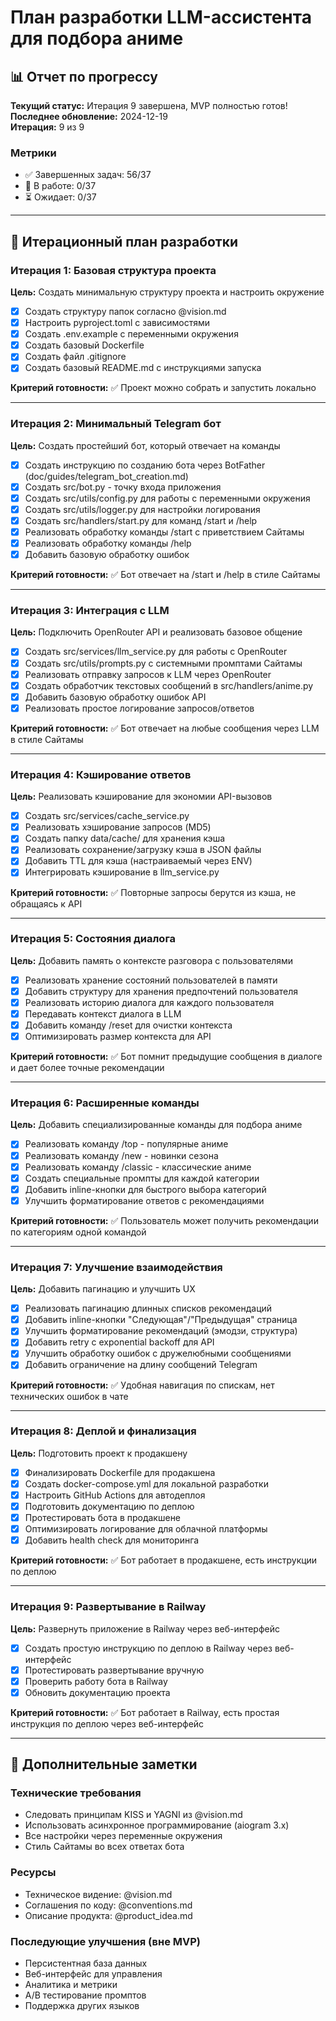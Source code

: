 # План разработки LLM-ассистента для подбора аниме

## 📊 Отчет по прогрессу

**Текущий статус:** Итерация 9 завершена, MVP полностью готов!  
**Последнее обновление:** 2024-12-19  
**Итерация:** 9 из 9  

### Метрики
- ✅ Завершенных задач: 56/37
- 🔄 В работе: 0/37  
- ⏳ Ожидает: 0/37

---

## 🎯 Итерационный план разработки

### Итерация 1: Базовая структура проекта
**Цель:** Создать минимальную структуру проекта и настроить окружение

- [x] Создать структуру папок согласно @vision.md
- [x] Настроить pyproject.toml с зависимостями
- [x] Создать .env.example с переменными окружения
- [x] Создать базовый Dockerfile
- [x] Создать файл .gitignore
- [x] Создать базовый README.md с инструкциями запуска

**Критерий готовности:** ✅ Проект можно собрать и запустить локально

---

### Итерация 2: Минимальный Telegram бот
**Цель:** Создать простейший бот, который отвечает на команды

- [x] Создать инструкцию по созданию бота через BotFather (doc/guides/telegram_bot_creation.md)
- [x] Создать src/bot.py - точку входа приложения
- [x] Создать src/utils/config.py для работы с переменными окружения
- [x] Создать src/utils/logger.py для настройки логирования
- [x] Создать src/handlers/start.py для команд /start и /help
- [x] Реализовать обработку команды /start с приветствием Сайтамы
- [x] Реализовать обработку команды /help
- [x] Добавить базовую обработку ошибок

**Критерий готовности:** ✅ Бот отвечает на /start и /help в стиле Сайтамы

---

### Итерация 3: Интеграция с LLM
**Цель:** Подключить OpenRouter API и реализовать базовое общение

- [x] Создать src/services/llm_service.py для работы с OpenRouter
- [x] Создать src/utils/prompts.py с системными промптами Сайтамы
- [x] Реализовать отправку запросов к LLM через OpenRouter
- [x] Создать обработчик текстовых сообщений в src/handlers/anime.py
- [x] Добавить базовую обработку ошибок API
- [x] Реализовать простое логирование запросов/ответов

**Критерий готовности:** ✅ Бот отвечает на любые сообщения через LLM в стиле Сайтамы

---

### Итерация 4: Кэширование ответов
**Цель:** Реализовать кэширование для экономии API-вызовов

- [x] Создать src/services/cache_service.py
- [x] Реализовать хэширование запросов (MD5)
- [x] Создать папку data/cache/ для хранения кэша
- [x] Реализовать сохранение/загрузку кэша в JSON файлы
- [x] Добавить TTL для кэша (настраиваемый через ENV)
- [x] Интегрировать кэширование в llm_service.py

**Критерий готовности:** ✅ Повторные запросы берутся из кэша, не обращаясь к API

---

### Итерация 5: Состояния диалога
**Цель:** Добавить память о контексте разговора с пользователями

- [x] Реализовать хранение состояний пользователей в памяти
- [x] Добавить структуру для хранения предпочтений пользователя
- [x] Реализовать историю диалога для каждого пользователя
- [x] Передавать контекст диалога в LLM
- [x] Добавить команду /reset для очистки контекста
- [x] Оптимизировать размер контекста для API

**Критерий готовности:** ✅ Бот помнит предыдущие сообщения в диалоге и дает более точные рекомендации

---

### Итерация 6: Расширенные команды
**Цель:** Добавить специализированные команды для подбора аниме

- [x] Реализовать команду /top - популярные аниме
- [x] Реализовать команду /new - новинки сезона
- [x] Реализовать команду /classic - классические аниме
- [x] Создать специальные промпты для каждой категории
- [x] Добавить inline-кнопки для быстрого выбора категорий
- [x] Улучшить форматирование ответов с рекомендациями

**Критерий готовности:** ✅ Пользователь может получить рекомендации по категориям одной командой

---

### Итерация 7: Улучшение взаимодействия
**Цель:** Добавить пагинацию и улучшить UX

- [x] Реализовать пагинацию длинных списков рекомендаций
- [x] Добавить inline-кнопки "Следующая"/"Предыдущая" страница
- [x] Улучшить форматирование рекомендаций (эмодзи, структура)
- [x] Добавить retry с exponential backoff для API
- [x] Улучшить обработку ошибок с дружелюбными сообщениями
- [x] Добавить ограничение на длину сообщений Telegram

**Критерий готовности:** ✅ Удобная навигация по спискам, нет технических ошибок в чате

---

### Итерация 8: Деплой и финализация
**Цель:** Подготовить проект к продакшену

- [x] Финализировать Dockerfile для продакшена
- [x] Создать docker-compose.yml для локальной разработки
- [x] Настроить GitHub Actions для автодеплоя
- [x] Подготовить документацию по деплою
- [x] Протестировать бота в продакшене
- [x] Оптимизировать логирование для облачной платформы
- [x] Добавить health check для мониторинга

**Критерий готовности:** ✅ Бот работает в продакшене, есть инструкции по деплою

---

### Итерация 9: Развертывание в Railway
**Цель:** Развернуть приложение в Railway через веб-интерфейс

- [x] Создать простую инструкцию по деплою в Railway через веб-интерфейс
- [x] Протестировать развертывание вручную
- [x] Проверить работу бота в Railway
- [x] Обновить документацию проекта

**Критерий готовности:** ✅ Бот работает в Railway, есть простая инструкция по деплою через веб-интерфейс

---

## 📝 Дополнительные заметки

### Технические требования
- Следовать принципам KISS и YAGNI из @vision.md
- Использовать асинхронное программирование (aiogram 3.x)
- Все настройки через переменные окружения
- Стиль Сайтамы во всех ответах бота

### Ресурсы
- Техническое видение: @vision.md
- Соглашения по коду: @conventions.md
- Описание продукта: @product_idea.md

### Последующие улучшения (вне MVP)
- Персистентная база данных
- Веб-интерфейс для управления
- Аналитика и метрики
- A/B тестирование промптов
- Поддержка других языков
